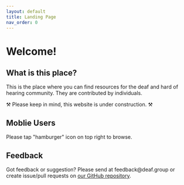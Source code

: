 ```yaml
---
layout: default
title: Landing Page
nav_order: 0
---
```

# Welcome!
## What is this place?
This is the place where you can find resources for the deaf and hard of hearing community. They are contributed by individuals.

⚒️ Please keep in mind, this website is under construction. ⚒️

## Moblie Users
Please tap "hamburger" icon on top right to browse.

## Feedback
Got feedback or suggestion? Please send at <!-- fsdvwqs -->feed<!-- asdzxcwqe -->back<!-- zndoasdifg -->@<!-- dsafasdf  -->deaf.<!-- bncjdhsatuy -->group or create issue/pull requests on [our GitHub repository](https://github.com/BatteryDie/resources.deaf.group).